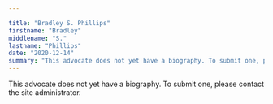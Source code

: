 ```yaml
---

title: "Bradley S. Phillips"
firstname: "Bradley"
middlename: "S."
lastname: "Phillips"
date: "2020-12-14"
summary: "This advocate does not yet have a biography. To submit one, please contact the site administrator."
---
```

This advocate does not yet have a biography. To submit one, please contact the site administrator.

